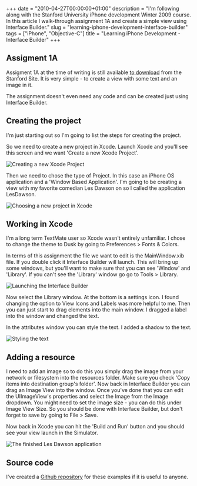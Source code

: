 +++
date = "2010-04-27T00:00:00+01:00"
description = "I'm following along with the Stanford University iPhone development Winter 2009 course. In this article I walk-through assignment 1A and create a simple view using Interface Builder."
slug = "learning-iphone-development-interface-builder"
tags = ["iPhone", "Objective-C"]
title = "Learning iPhone Development - Interface Builder"
+++

## Assigment 1A

Assigment 1A at the time of writing is still available [to download][1] from the
Stanford Site. It is very simple - to create a view with some text and an image
in it.

The assignment doesn't even need any code and can be created just using
Interface Builder.

## Creating the project

I'm just starting out so I'm going to list the steps for creating the project.

So we need to create a new project in Xcode. Launch Xcode and you'll see this
screen and we want 'Create a new Xcode Project'.

![Creating a new Xcode Project][3]

Then we need to chose the type of Project. In this case an iPhone OS application
and a 'Window Based Application'. I'm going to be creating a view with my
favorite comedian Les Dawson on so I called the application LesDawson.

![Choosing a new project in Xcode][4]

## Working in Xcode

I'm a long term TextMate user so Xcode wasn't entirely unfamiliar. I chose to
change the theme to Dusk by going to Preferences > Fonts & Colors.

In terms of this assignment the file we want to edit is the MainWindow.xib file.
If you double click it Interface Builder will launch. This will bring up some
windows, but you'll want to make sure that you can see 'Window' and 'Library'.
If you can't see the 'Library' window go go to Tools > Library.

![Launching the Interface Builder][5]

Now select the Library window. At the bottom is a settings icon. I found
changing the option to View Icons and Labels was more helpful to me. Then you
can just start to drag elements into the main window. I dragged a label into the
window and changed the text.

In the attributes window you can style the text. I added a shadow to the text.

![Styling the text][6]

## Adding a resource

I need to add an image so to do this you simply drag the image from your network
or filesystem into the resources folder. Make sure you check 'Copy items into
destination group's folder'. Now back in Interface Builder you can drag an Image
View into the window. Once you've done that you can edit the UIImageView's
properties and select the Image from the Image dropdown. You might need to set
the image size - you can do this under Image View Size. So you should be done
with Interface Builder, but don't forget to save by going to File > Save.

Now back in Xcode you can hit the 'Build and Run' button and you should see your
view launch in the Simulator.

![The finished Les Dawson application][7]

## Source code

I've created a [Github repository][2] for these examples if it is useful to
anyone.

[1]:
  http://www.stanford.edu/class/cs193p/cgi-bin/drupal/system/files/assignments/Assignment1A_0.pdf
[2]: http://github.com/shapeshed/StanfordExamples
[3]: /images/articles/assignment_1a_choose_project.webp
[4]: /images/articles/assignment_1a_select_project.webp
[5]: /images/articles/assignment_1a_main_window.webp
[6]: /images/articles/assignement_1a_label_attributes.webp
[7]: /images/articles/assignment_1a_application.webp
